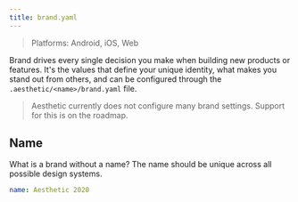 ```yaml
---
title: brand.yaml
---
```


> Platforms: Android, iOS, Web

Brand drives every single decision you make when building new products or features. It's the values
that define your unique identity, what makes you stand out from others, and can be configured
through the `.aesthetic/<name>/brand.yaml` file.

> Aesthetic currently does not configure many brand settings. Support for this is on the roadmap.

## Name

What is a brand without a name? The name should be unique across all possible design systems.

```yaml title="brand.yaml"
name: Aesthetic 2020
```
